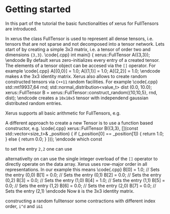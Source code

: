 # Getting started

In this part of the tutorial the basic functionalities of xerus for FullTensors are introduced. 

In xerus the class FullTensor is used to represent all dense tensors, i.e. tensors that are not sparse and not decomposed into a tensor network. 
Lets start of by creating a simple 3x3 matrix, i.e. a tensor of order two and dimensions `{3,3}`.
\code{.cpp}
int main() {
    xerus::FullTensor A({3,3});
\endcode
By default xerus zero-initializes every entry of a created tensor. 
The elements of a tensor object can be accesed via the `[]` operator. For example 
\code{.cpp}
    A[{0,0}] = 1.0;
    A[{1,1}] = 1.0;
    A[{2,2}] = 1.0;
\endcode
makes `A` the 3x3 identity matrix. Xerus also allows to create random constructed tensors via `C++11` random facilities. For example
\code{.cpp}
    std::mt19937_64 rnd;
    std::normal_distribution<value_t> dist (0.0, 10.0);
    xerus::FullTensor B = xerus::FullTensor::construct_random({10,10,5}, rnd, dist);
\endcode
creates a `10x10x5` tensor with independend gaussian distributed random entries.

Xerus supports all basic arithmetic for FullTensors, e.g.



A different approach to create a new Tensor is to use a function based constructor, e.g.
\code{.cpp}
    xerus::FullTensor B({3,3}, [](const std::vector<size_t>& _position) {
        if (_position[0] == _position[1]) { 
            return 1.0; 
        } else { 
            return 0.0; 
        }
    }));
\endcode
which const


to set the entry `2,2` one can use

alternativelty on can use the single integer overload of the `[]` operator to directly operate on the data array. Xerus uses row-major order in all representations. In our example this means
\code{.cpp}
    B[0] = 1.0; // Sets the entry (0,0)
    B[1] = 0.0; // Sets the entry (0,1)
    B[2] = 0.0; // Sets the entry (0,2)
    B[3] = 0.0; // Sets the entry (1,0)
    B[4] = 1.0; // Sets the entry (1,1)
    B[5] = 0.0; // Sets the entry (1,2)
    B[6] = 0.0; // Sets the entry (2,0)
    B[7] = 0.0; // Sets the entry (2,1)
\endcode
Now `B` is the 3x3 identity matrix. 



constructing a random fulltensor
some contractions with different index order, `i^d` and `i&1`
